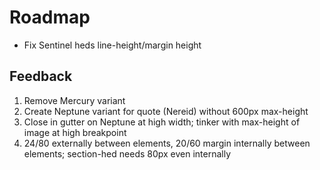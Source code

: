 # Roadmap

- Fix Sentinel heds line-height/margin height

## Feedback

1. Remove Mercury variant
1. Create Neptune variant for quote (Nereid) without 600px max-height
1. Close in gutter on Neptune at high width; tinker with max-height of image at high breakpoint
1. 24/80 externally between elements, 20/60 margin internally between elements; section-hed needs 80px even internally
